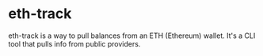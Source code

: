 # eth-track
eth-track is a way to pull balances from an ETH (Ethereum) wallet. It's a CLI tool that pulls info from public providers. 
